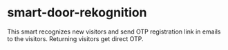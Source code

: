 # smart-door-rekognition
This smart recognizes new visitors and send OTP registration link in emails to the visitors. Returning visitors get direct OTP. 
